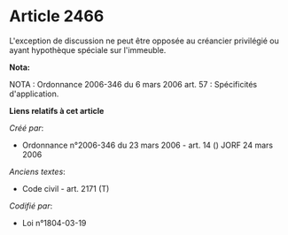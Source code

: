 # Article 2466

L'exception de discussion ne peut être opposée au créancier privilégié ou ayant hypothèque spéciale sur l'immeuble.

**Nota:**

NOTA : Ordonnance 2006-346 du 6 mars 2006 art. 57 : Spécificités d'application.

**Liens relatifs à cet article**

_Créé par_:

  - Ordonnance n°2006-346 du 23 mars 2006 - art. 14 () JORF 24 mars 2006

_Anciens textes_:

  - Code civil - art. 2171 (T)

_Codifié par_:

  - Loi n°1804-03-19
